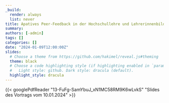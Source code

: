 ```yaml
---
_build:
  render: always
  list: never
title: Apatives Peer-Feedback in der Hochschullehre und Lehrerinnenbildung
summary:
authors: [-admin]
tags: []
categories: []
date: "2024-01-09T12:00:00Z"
slides:
  # Choose a theme from https://github.com/hakimel/reveal.js#theming
  theme: black
  # Choose a code highlighting style (if highlighting enabled in `params.toml`)
  #   Light style: github. Dark style: dracula (default).
  highlight_style: dracula
---
```




{{< googlePdfReader "13-FuFg-SamYbuJ_xN1MC58RM9K6wLvkS" "Slides des Vortrags vom 10.01.2024" >}}

